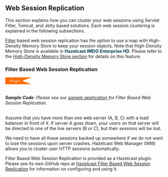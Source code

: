 
## Web Session Replication


This section explains how you can cluster your web sessions using Servlet Filter, Tomcat, and Jetty based solutions. Each web session clustering is explained in the following subsections.

[Filter](#filter-based-web-session-replication) based web session replication has the option to use a map with High-Density Memory Store to keep your session objects. Note that High-Density Memory Store is available in <font color="##153F75">**Hazelcast IMDG Enterprise HD**</font>. Please refer to the [High-Density Memory Store section](#high-density-memory-store) for details on this feature.



### Filter Based Web Session Replication

<img src="images/Plugin_New.png" alt="Filter Plugin" height="22" width="84">
<br></br>

***Sample Code***: *Please see our <a href="https://github.com/hazelcast/hazelcast-code-samples/tree/master/hazelcast-integration/filter-based-session-replication" target="_blank">sample application</a> for Filter Based Web Session Replication.*
<br></br>

Assume that you have more than one web server (A, B, C) with a load balancer in front of it. If server A goes down, your users on that server will be directed to one of the live servers (B or C), but their sessions will be lost.

We need to have all these sessions backed up somewhere if we do not want to lose the sessions upon server crashes. Hazelcast Web Manager (WM) allows you to cluster user HTTP sessions automatically. 

Filter Based Web Session Replication is provided as a Hazelcast plugin. Please see its own GitHub repo at <a href="https://github.com/hazelcast/hazelcast-wm" target="_blank">Hazelcast Filter Based Web Session Replication</a> for information on configuring and using it.

